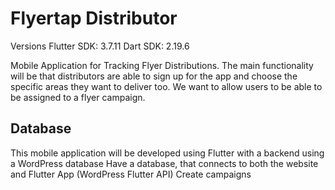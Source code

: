 # Flyertap Distributor
Versions
Flutter SDK: 3.7.11
Dart SDK: 2.19.6

Mobile Application for Tracking Flyer Distributions. The main functionality will be that distributors are able to sign up for the app and choose the specific areas they want to deliver too. We want to allow users to be able to be assigned to a flyer campaign.


## Database
This mobile application will be developed using Flutter with a backend using a WordPress database
Have a database, that connects to both the website and Flutter App (WordPress Flutter API) Create campaigns
